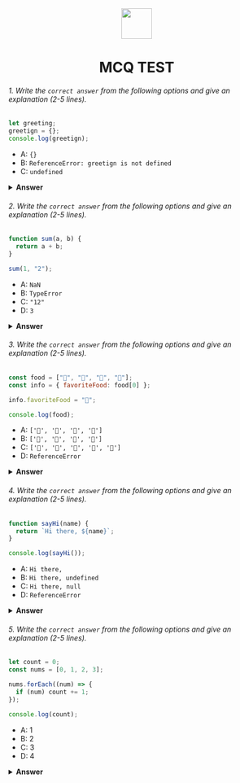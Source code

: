 <div align="center">
  <img height="60" src="https://edurev.gumlet.io/AllImages/original/ApplicationImages/CourseImages/944e5d47-8c55-4a89-91e5-22ab5f2798fc_CI.png">
  <h1>MCQ TEST</h1>
</div>

###### 1. Write the `correct answer` from the following options and give an explanation (2-5 lines).

```javascript
let greeting;
greetign = {};
console.log(greetign);
```

- A: `{}`
- B: `ReferenceError: greetign is not defined`
- C: `undefined`

<details><summary><b>Answer</b></summary>
<p>

#### A: `{}` ?

<i>```let greeting``` declares  using the let keyword, It initially undefined because no value is assigned to it at this point,```greeting = {}``` assigns an empty object Now greeting is an object if prints the value of greeting to the console it will display {} in the console.</i>

</p>
</details>

###### 2. Write the `correct answer` from the following options and give an explanation (2-5 lines).

```javascript
function sum(a, b) {
  return a + b;
}

sum(1, "2");
```

- A: `NaN`
- B: `TypeError`
- C: `"12"`
- D: `3`

<details><summary><b>Answer</b></summary>
<p>

#### C: `"12"` ?

<i>Javascript is Dynamically typed language,JavaScript allows type coercion, it will attempt to convert the number 1 to a string to make the addition possible, situation of addition js give priority to ```String```, on other situation like subtraction, multiplication and division js give priority to ```Number``` type .   </i>

</p>
</details>

###### 3. Write the `correct answer` from the following options and give an explanation (2-5 lines).

```javascript
const food = ["🍕", "🍫", "🥑", "🍔"];
const info = { favoriteFood: food[0] };

info.favoriteFood = "🍝";

console.log(food);
```

- A: `['🍕', '🍫', '🥑', '🍔']`
- B: `['🍝', '🍫', '🥑', '🍔']`
- C: `['🍝', '🍕', '🍫', '🥑', '🍔']`
- D: `ReferenceError`

<details><summary><b>Answer</b></summary>
<p>

#### A:`['🍕', '🍫', '🥑', '🍔']` ?

<i>Arrays and objects in JavaScript are reference types, but the assignment ``info.favoriteFood`` = "🍝" changes the value of the favoriteFood property of the info object, not the food array. Therefore, when we log the food array, it remains unchanged, and we get ["🍕", "🍫", "🥑", "🍔"] as the output. if we directly change the value of an array or object it will effect the main array or object and if we modify the array or object via other sometimes  it can be changed and sometime  it can't be changed depend on the reference. </i>

</p>
</details>

###### 4. Write the `correct answer` from the following options and give an explanation (2-5 lines).

```javascript
function sayHi(name) {
  return `Hi there, ${name}`;
}

console.log(sayHi());
```

- A: `Hi there,`
- B: `Hi there, undefined`
- C: `Hi there, null`
- D: `ReferenceError`

<details><summary><b>Answer</b></summary>
<p>

#### B: `Hi there, undefined` ?

<i>When we call ```sayHi()``` without passing any arguments, the name parameter inside the function will undefined so it will return ```Hi there, undefined``` . so avoid  this kind of error always we have to  be careful to provide ```Argument```, or we can set default parameter,using default parameter we can avoid this kind of error. </i>

</p>
</details>

###### 5. Write the `correct answer` from the following options and give an explanation (2-5 lines).

```javascript
let count = 0;
const nums = [0, 1, 2, 3];

nums.forEach((num) => {
  if (num) count += 1;
});

console.log(count);
```

- A: 1
- B: 2
- C: 3
- D: 4

<details><summary><b>Answer</b></summary>
<p>

#### C: 3 ?

<i>Initially Count is 0, ```nums``` Array has four value we iterate over ```nums``` array by ForEach Method Inside the callback function (num) => {...}, we checked if the current num is truthy using the if (num) condition,In JavaScript, 0 is considered falsy, and any non-zero number is considered truthy. So, the if (num) condition will be true for 1, 2, and 3, For each truthy value ```count``` variable is incremented by 1, so for three truthy value ```count``` variable incremented 3 and the result is 3.  </i>

</p>
</details>
